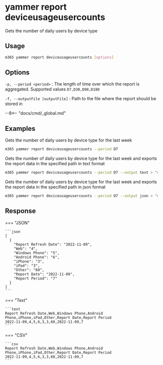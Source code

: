 # yammer report deviceusageusercounts

Gets the number of daily users by device type

## Usage

```sh
m365 yammer report deviceusageusercounts [options]
```

## Options

`-p, --period <period>`
: The length of time over which the report is aggregated. Supported values `D7,D30,D90,D180`

`-f, --outputFile [outputFile]`
: Path to the file where the report should be stored in

--8<-- "docs/cmd/_global.md"

## Examples

Gets the number of daily users by device type for the last week

```sh
m365 yammer report deviceusageusercounts --period D7
```

Gets the number of daily users by device type for the last week and exports the report data in the specified path in text format

```sh
m365 yammer report deviceusageusercounts --period D7 --output text > "deviceusageusercounts.txt"
```

Gets the number of daily users by device type for the last week and exports the report data in the specified path in json format

```sh
m365 yammer report deviceusageusercounts --period D7 --output json > "deviceusageusercounts.json"
```

## Response

=== "JSON"

    ```json
    [
      {
        "Report Refresh Date": "2022-11-09",
        "Web": "4",
        "Windows Phone": "5",
        "Android Phone": "6",
        "iPhone": "3",
        "iPad": "3",
        "Other": "60",
        "Report Date": "2022-11-09",
        "Report Period": "7"
      }
    ]
    ```

=== "Text"

    ```text
    Report Refresh Date,Web,Windows Phone,Android Phone,iPhone,iPad,Other,Report Date,Report Period
    2022-11-09,4,5,6,3,3,60,2022-11-09,7
    ```

=== "CSV"

    ```csv
    Report Refresh Date,Web,Windows Phone,Android Phone,iPhone,iPad,Other,Report Date,Report Period
    2022-11-09,4,5,6,3,3,60,2022-11-09,7
    ```
